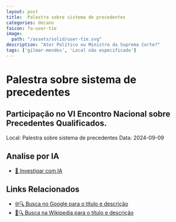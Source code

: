 ```yaml
---
layout: post
title:  Palestra sobre sistema de precedentes
categories: decano
faicon: fa-user-tie
image:
  path: "/assets/solid/user-tie.svg"
description: "Ator Político ou Ministro da Suprema Corte?"
tags: ['gilmar-mendes', 'Local não especificado']
---
```


# Palestra sobre sistema de precedentes
## Participação no VI Encontro Nacional sobre Precedentes Qualificados.
Local: Palestra sobre sistema de precedentes
Data: 2024-09-09

## Analise por IA
- [🤖 Investigar com IA](https://www.perplexity.ai/search?q=%22Gilmar%20Mendes%22%20%2B%20Palestra%20sobre%20sistema%20de%20precedentes%20Participa%C3%A7%C3%A3o%20no%20VI%20Encontro%20Nacional%20sobre%20Precedentes%20Qualificados.%20Local%20n%C3%A3o%20especificado)

## Links Relacionados
- [🌐🔍 Busca no Google para o título e descrição](https://www.google.com/search?q=%22Gilmar%20Mendes%22%20%2B%20Palestra%20sobre%20sistema%20de%20precedentes%20Participa%C3%A7%C3%A3o%20no%20VI%20Encontro%20Nacional%20sobre%20Precedentes%20Qualificados.%20Local%20n%C3%A3o%20especificado)
- [📖🔍 Busca na Wikipedia para o título e descrição](https://pt.wikipedia.org/w/index.php?search=%22Gilmar%20Mendes%22%20%2B%20Palestra%20sobre%20sistema%20de%20precedentes%20Participa%C3%A7%C3%A3o%20no%20VI%20Encontro%20Nacional%20sobre%20Precedentes%20Qualificados.%20Local%20n%C3%A3o%20especificado)

